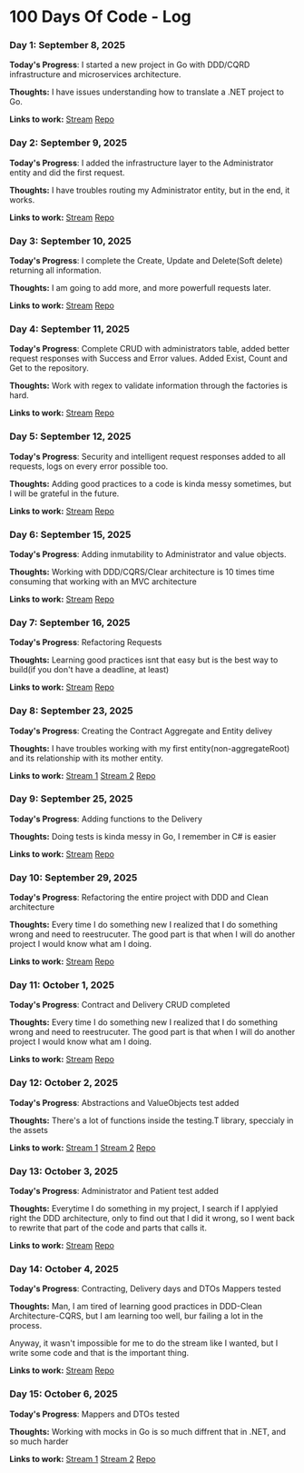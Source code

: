 # 100 Days Of Code - Log

### Day 1: September 8, 2025

**Today's Progress**:
I started a new project in Go with DDD/CQRD infrastructure and microservices architecture. 

**Thoughts:** I have issues understanding how to translate a .NET project to Go.

**Links to work:** 
[Stream](https://youtube.com/live/zmAe4A8CAKU)
[Repo](https://github.com/carlosclavijo/Nutricenter-Contracting)

### Day 2: September 9, 2025

**Today's Progress**:
I added the infrastructure layer to the Administrator entity and did the first request.

**Thoughts:** I have troubles routing my Administrator entity, but in the end, it works.

**Links to work:** 
[Stream](https://youtube.com/live/tTeQ21W0AkI)
[Repo](https://github.com/carlosclavijo/Nutricenter-Contracting)

### Day 3: September 10, 2025

**Today's Progress**:
I complete the Create, Update and Delete(Soft delete) returning all information.

**Thoughts:** I am going to add more, and more powerfull requests later.

**Links to work:** 
[Stream](https://youtube.com/live/UMl41yGdGCo)
[Repo](https://github.com/carlosclavijo/Nutricenter-Contracting)

### Day 4: September 11, 2025

**Today's Progress**:
Complete CRUD with administrators table, added better request responses with Success and Error values. Added Exist, Count and Get to the repository.

**Thoughts:** Work with regex to validate information through the factories is hard.

**Links to work:** 
[Stream](https://youtube.com/live/UmMSvwJSx_k)
[Repo](https://github.com/carlosclavijo/Nutricenter-Contracting)

### Day 5: September 12, 2025

**Today's Progress**:
Security and intelligent request responses added to all requests, logs on every error possible too.

**Thoughts:** Adding good practices to a code is kinda messy sometimes, but I will be grateful in the future.

**Links to work:** 
[Stream](https://youtube.com/live/ZQvHEOlic94)
[Repo](https://github.com/carlosclavijo/Nutricenter-Contracting)

### Day 6: September 15, 2025

**Today's Progress**:
Adding inmutability to Administrator and value objects.

**Thoughts:** Working with DDD/CQRS/Clear architecture is 10 times time consuming that working with an MVC architecture

**Links to work:** 
[Stream](https://youtube.com/live/7Bd08CwJbMs)
[Repo](https://github.com/carlosclavijo/Nutricenter-Contracting)

### Day 7: September 16, 2025

**Today's Progress**:
Refactoring Requests

**Thoughts:** Learning good practices isnt that easy but is the best way to build(if you don't have a deadline, at least)

**Links to work:** 
[Stream](https://youtube.com/live/sofZ0nIoBWQ)
[Repo](https://github.com/carlosclavijo/Nutricenter-Contracting)

### Day 8: September 23, 2025

**Today's Progress**:
Creating the Contract Aggregate and Entity delivey

**Thoughts:** I have troubles working with my first entity(non-aggregateRoot) and its relationship with its mother entity.

**Links to work:** 
[Stream 1](https://youtube.com/live/fchoce_pSnY)
[Stream 2](https://youtube.com/live/GRCpzuDhPyI)
[Repo](https://github.com/carlosclavijo/Nutricenter-Contracting)

### Day 9: September 25, 2025

**Today's Progress**:
Adding functions to the Delivery

**Thoughts:** Doing tests is kinda messy in Go, I remember in C# is easier

**Links to work:** 
[Stream](https://www.youtube.com/live/sAJioQgndCo)
[Repo](https://github.com/carlosclavijo/Nutricenter-Contracting)

### Day 10: September 29, 2025

**Today's Progress**:
Refactoring the entire project with DDD and Clean architecture

**Thoughts:** Every time I do something new I realized that I do something wrong and need to reestrucuter. The good part is that when I will do another project I would know what am I doing.

**Links to work:** 
[Stream](https://www.youtube.com/live/sAJioQgndCo)
[Repo](https://github.com/carlosclavijo/Nutricenter-Contracting)

### Day 11: October 1, 2025

**Today's Progress**:
Contract and Delivery CRUD completed

**Thoughts:** Every time I do something new I realized that I do something wrong and need to reestrucuter. The good part is that when I will do another project I would know what am I doing.

**Links to work:** 
[Stream](https://youtube.com/live/xzDGlL_ojDs)
[Repo](https://github.com/carlosclavijo/Nutricenter-Contracting)

### Day 12: October 2, 2025

**Today's Progress**:
Abstractions and ValueObjects test added

**Thoughts:** There's a lot of functions inside the testing.T library, speccialy in the assets

**Links to work:** 
[Stream 1](https://youtube.com/live/ziI-xod-VWs)
[Stream 2](https://youtube.com/live/b6YkrUcRua8)
[Repo](https://github.com/carlosclavijo/Nutricenter-Contracting)

### Day 13: October 3, 2025

**Today's Progress**:
Administrator and Patient test added

**Thoughts:** Everytime I do something in my project, I search if I applyied right the DDD architecture, only to find out that I did it wrong, so I went back to rewrite that part of the code and parts that calls it.

**Links to work:** 
[Stream](https://youtube.com/live/vc15g9QLt5Q)
[Repo](https://github.com/carlosclavijo/Nutricenter-Contracting)

### Day 14: October 4, 2025

**Today's Progress**:
Contracting, Delivery days and DTOs Mappers tested

**Thoughts:** Man, I am tired of learning good practices in DDD-Clean Architecture-CQRS, but I am learning too well, bur failing a lot in the process.

Anyway, it wasn't impossible for me to do the stream like I wanted, but I write some code and that is the important thing.

**Links to work:** 
[Stream](https://youtube.com/live/IsGMGecxMdw)
[Repo](https://github.com/carlosclavijo/Nutricenter-Contracting)

### Day 15: October 6, 2025

**Today's Progress**:
Mappers and DTOs tested

**Thoughts:** Working with mocks in Go is so much diffrent that in .NET, and so much harder

**Links to work:** 
[Stream 1](https://youtube.com/live/4AA-jRidrpA)
[Stream 2](https://youtube.com/live/xsPNoYgglyA)
[Repo](https://github.com/carlosclavijo/Nutricenter-Contracting)